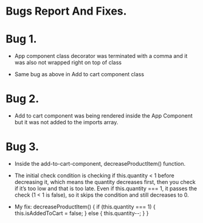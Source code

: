 # Bugs Report And Fixes.

# Bug 1. 
* App component class decorator was terminated with a comma and it was also not wrapped right on top of class

* Same bug as above in Add to cart component class


# Bug 2.
* Add to cart component was being rendered inside the App Component but it was not added to the imports array.


# Bug 3.
* Inside the add-to-cart-component, decreaseProductItem() function. 
* The initial check condition is checking if this.quantity < 1 before decreasing it, 
  which means the quantity decreases first, then you check if it’s too low and that is too late.
  Even if this.quantity === 1, it passes the check (1 < 1 is false), so it skips the condition and 
  still decreases to 0.

* My fix:
decreaseProductItem() {
  if (this.quantity === 1) {
    this.isAddedToCart = false;
  } else {
    this.quantity--;
  }
}


